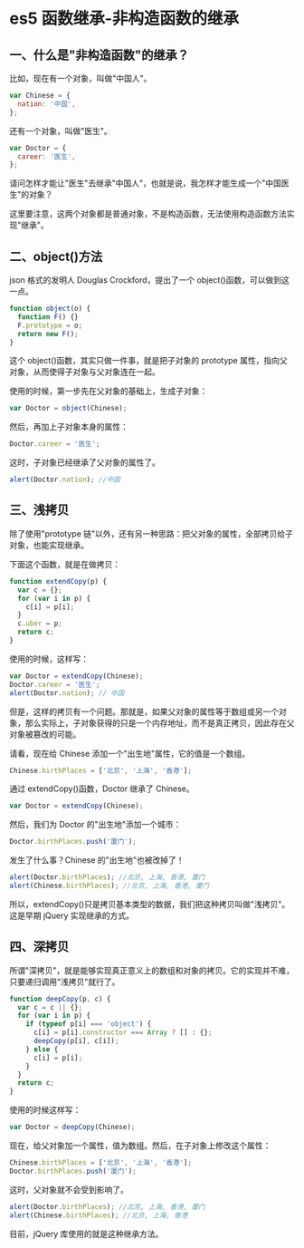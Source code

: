 # es5 函数继承-非构造函数的继承

## 一、什么是"非构造函数"的继承？

比如，现在有一个对象，叫做"中国人"。

```js
var Chinese = {
  nation: '中国',
};
```

还有一个对象，叫做"医生"。

```js
var Doctor = {
  career: '医生',
};
```

请问怎样才能让"医生"去继承"中国人"，也就是说，我怎样才能生成一个"中国医生"的对象？

这里要注意，这两个对象都是普通对象，不是构造函数，无法使用构造函数方法实现"继承"。

## 二、object()方法

json 格式的发明人 Douglas Crockford，提出了一个 object()函数，可以做到这一点。

```js
function object(o) {
  function F() {}
  F.prototype = o;
  return new F();
}
```

这个 object()函数，其实只做一件事，就是把子对象的 prototype 属性，指向父对象，从而使得子对象与父对象连在一起。

使用的时候，第一步先在父对象的基础上，生成子对象：

```js
var Doctor = object(Chinese);
```

然后，再加上子对象本身的属性：

```js
Doctor.career = '医生';
```

这时，子对象已经继承了父对象的属性了。

```js
alert(Doctor.nation); //中国
```

## 三、浅拷贝

除了使用"prototype 链"以外，还有另一种思路：把父对象的属性，全部拷贝给子对象，也能实现继承。

下面这个函数，就是在做拷贝：

```js
function extendCopy(p) {
  var c = {};
  for (var i in p) {
    c[i] = p[i];
  }
  c.uber = p;
  return c;
}
```

使用的时候，这样写：

```js
var Doctor = extendCopy(Chinese);
Doctor.career = '医生';
alert(Doctor.nation); // 中国
```

但是，这样的拷贝有一个问题。那就是，如果父对象的属性等于数组或另一个对象，那么实际上，子对象获得的只是一个内存地址，而不是真正拷贝，因此存在父对象被篡改的可能。

请看，现在给 Chinese 添加一个"出生地"属性，它的值是一个数组。

```js
Chinese.birthPlaces = ['北京', '上海', '香港'];
```

通过 extendCopy()函数，Doctor 继承了 Chinese。

```js
var Doctor = extendCopy(Chinese);
```

然后，我们为 Doctor 的"出生地"添加一个城市：

```js
Doctor.birthPlaces.push('厦门');
```

发生了什么事？Chinese 的"出生地"也被改掉了！

```js
alert(Doctor.birthPlaces); //北京, 上海, 香港, 厦门
alert(Chinese.birthPlaces); //北京, 上海, 香港, 厦门
```

所以，extendCopy()只是拷贝基本类型的数据，我们把这种拷贝叫做"浅拷贝"。这是早期 jQuery 实现继承的方式。

## 四、深拷贝

所谓"深拷贝"，就是能够实现真正意义上的数组和对象的拷贝。它的实现并不难，只要递归调用"浅拷贝"就行了。

```js
function deepCopy(p, c) {
  var c = c || {};
  for (var i in p) {
    if (typeof p[i] === 'object') {
      c[i] = p[i].constructor === Array ? [] : {};
      deepCopy(p[i], c[i]);
    } else {
      c[i] = p[i];
    }
  }
  return c;
}
```

使用的时候这样写：

```js
var Doctor = deepCopy(Chinese);
```

现在，给父对象加一个属性，值为数组。然后，在子对象上修改这个属性：

```js
Chinese.birthPlaces = ['北京', '上海', '香港'];
Doctor.birthPlaces.push('厦门');
```

这时，父对象就不会受到影响了。

```js
alert(Doctor.birthPlaces); //北京, 上海, 香港, 厦门
alert(Chinese.birthPlaces); //北京, 上海, 香港
```

目前，jQuery 库使用的就是这种继承方法。
